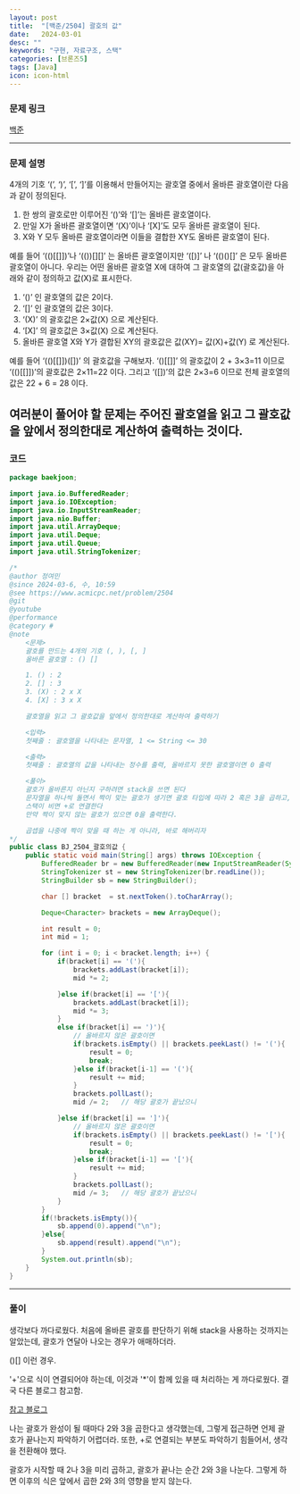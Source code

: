 ```yaml
---
layout: post
title:  "[백준/2504] 괄호의 값"
date:   2024-03-01
desc: ""
keywords: "구현, 자료구조, 스택"
categories: [브론즈5]
tags: [Java]
icon: icon-html
---
```


### 문제 링크
[백준](https://www.acmicpc.net/problem/2504)

---

### 문제 설명
4개의 기호 ‘(’, ‘)’, ‘[’, ‘]’를 이용해서 만들어지는 괄호열 중에서 올바른 괄호열이란 다음과 같이 정의된다.

1. 한 쌍의 괄호로만 이루어진 ‘()’와 ‘[]’는 올바른 괄호열이다.
2. 만일 X가 올바른 괄호열이면 ‘(X)’이나 ‘[X]’도 모두 올바른 괄호열이 된다.
3. X와 Y 모두 올바른 괄호열이라면 이들을 결합한 XY도 올바른 괄호열이 된다.

예를 들어 ‘(()[[]])’나 ‘(())[][]’ 는 올바른 괄호열이지만 ‘([)]’ 나 ‘(()()[]’ 은 모두 올바른 괄호열이 아니다. 우리는 어떤 올바른 괄호열 X에 대하여 그 괄호열의 값(괄호값)을 아래와 같이 정의하고 값(X)로 표시한다.

1. ‘()’ 인 괄호열의 값은 2이다.
2. ‘[]’ 인 괄호열의 값은 3이다.
3. ‘(X)’ 의 괄호값은 2×값(X) 으로 계산된다.
4. ‘[X]’ 의 괄호값은 3×값(X) 으로 계산된다.
5. 올바른 괄호열 X와 Y가 결합된 XY의 괄호값은 값(XY)= 값(X)+값(Y) 로 계산된다.


예를 들어 ‘(()[[]])([])’ 의 괄호값을 구해보자. ‘()[[]]’ 의 괄호값이 2 + 3×3=11 이므로 ‘(()[[]])’의 괄호값은 2×11=22 이다. 그리고 ‘([])’의 값은 2×3=6 이므로 전체 괄호열의 값은 22 + 6 = 28 이다.

여러분이 풀어야 할 문제는 주어진 괄호열을 읽고 그 괄호값을 앞에서 정의한대로 계산하여 출력하는 것이다.
---

### 코드
```JAVA
package baekjoon;

import java.io.BufferedReader;
import java.io.IOException;
import java.io.InputStreamReader;
import java.nio.Buffer;
import java.util.ArrayDeque;
import java.util.Deque;
import java.util.Queue;
import java.util.StringTokenizer;

/*
@author 정여민
@since 2024-03-6, 수, 10:59
@see https://www.acmicpc.net/problem/2504
@git
@youtube
@performance
@category #
@note
    <문제>
    괄호를 만드는 4개의 기호 (, ), [, ]
    올바른 괄호열 : () []

    1. () : 2
    2. [] : 3
    3. (X) : 2 x X
    4. [X] : 3 x X

    괄호열을 읽고 그 괄호값을 앞에서 정의한대로 계산하여 출력하기

    <입력>
    첫째줄 : 괄호열을 나타내는 문자열, 1 <= String <= 30

    <출력>
    첫째줄 : 괄호열의 값을 나타내는 정수를 출력, 올바르지 못한 괄호열이면 0 출력

    <풀이>
    괄호가 올바른지 아닌지 구하려면 stack을 쓰면 된다
    문자열을 하나씩 돌면서 짝이 맞는 괄호가 생기면 괄호 타입에 따라 2 혹은 3을 곱하고,
    스택이 비면 +로 연결한다
    만약 짝이 맞지 않는 괄호가 있으면 0을 출력한다.

    곱셉을 나중에 짝이 맞을 때 하는 게 아니라, 바로 해버리자
*/
public class BJ_2504_괄호의값 {
    public static void main(String[] args) throws IOException {
        BufferedReader br = new BufferedReader(new InputStreamReader(System.in));
        StringTokenizer st = new StringTokenizer(br.readLine());
        StringBuilder sb = new StringBuilder();

        char [] bracket  = st.nextToken().toCharArray();

        Deque<Character> brackets = new ArrayDeque();

        int result = 0;
        int mid = 1;

        for (int i = 0; i < bracket.length; i++) {
            if(bracket[i] == '('){
                brackets.addLast(bracket[i]);
                mid *= 2;

            }else if(bracket[i] == '['){
                brackets.addLast(bracket[i]);
                mid *= 3;
            }
            else if(bracket[i] == ')'){
                // 올바르지 않은 괄호이면
                if(brackets.isEmpty() || brackets.peekLast() != '('){
                    result = 0;
                    break;
                }else if(bracket[i-1] == '('){
                    result += mid;
                }
                brackets.pollLast();
                mid /= 2;   // 해당 괄호가 끝났으니

            }else if(bracket[i] == ']'){
                // 올바르지 않은 괄호이면
                if(brackets.isEmpty() || brackets.peekLast() != '['){
                    result = 0;
                    break;
                }else if(bracket[i-1] == '['){
                    result += mid;
                }
                brackets.pollLast();
                mid /= 3;   // 해당 괄호가 끝났으니
            }
        }
        if(!brackets.isEmpty()){
            sb.append(0).append("\n");
        }else{
            sb.append(result).append("\n");
        }
        System.out.println(sb);
    }
}

```

---
### 풀이
생각보다 까다로웠다. 처음에 올바른 괄호를 판단하기 위해 stack을 사용하는 것까지는 알았는데, 괄호가 연달아 나오는 경우가 애매하더라.

()[] 이런 경우.

'+'으로 식이 연결되어야 하는데, 이것과 '*'이 함께 있을 때 처리하는 게 까다로웠다.
결국 다른 블로그 참고함. 

[참고 블로그](https://myeongju00.tistory.com/12)

나는 괄호가 완성이 될 때마다 2와 3을 곱한다고 생각했는데, 그렇게 접근하면 언제 괄호가 끝나는지 파악하기 어렵더라.
또한, +로 연결되는 부분도 파악하기 힘들어서,
생각을 전환해야 했다.

괄호가 시작할 때 2나 3을 미리 곱하고, 괄호가 끝나는 순간 2와 3을 나눈다. 그렇게 하면 이후의 식은 앞에서 곱한 2와 3의 영향을 받지 않는다.